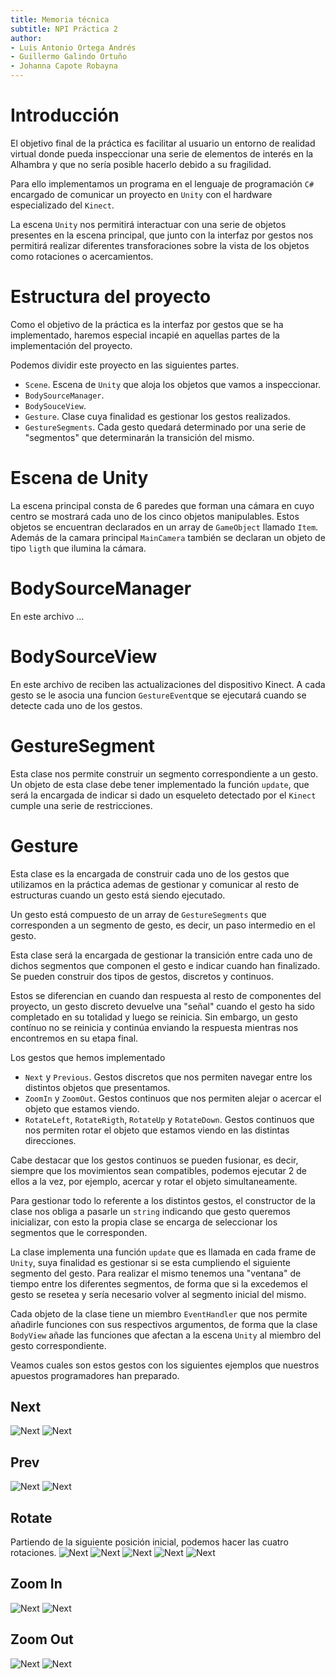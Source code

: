 ```yaml
---
title: Memoria técnica
subtitle: NPI Práctica 2
author:
- Luis Antonio Ortega Andrés
- Guillermo Galindo Ortuño
- Johanna Capote Robayna
---
```


Introducción
============

El objetivo final de la práctica es facilitar al usuario un entorno de realidad virtual donde pueda inspeccionar una serie de elementos de interés en la Alhambra y que no sería posible hacerlo debido a su fragilidad.

Para ello implementamos un programa en el lenguaje de programación `C#` encargado de comunicar un proyecto en `Unity` con el hardware especializado del `Kinect`.

La escena `Unity` nos permitirá interactuar con una serie de objetos presentes en la escena principal, que junto con la interfaz por gestos nos permitirá realizar diferentes transforaciones sobre la vista de los objetos como rotaciones o acercamientos.


Estructura del proyecto
=======================

Como el objetivo de la práctica es la interfaz por gestos que se ha implementado, haremos especial incapié en aquellas partes de la implementación del proyecto.

Podemos dividir este proyecto en las siguientes partes.


- `Scene`. Escena de `Unity` que aloja los objetos que vamos a inspeccionar.
- `BodySourceManager`.
- `BodySouceView`.
- `Gesture`. Clase cuya finalidad es gestionar los gestos realizados.
- `GestureSegments`. Cada gesto quedará determinado por una serie de "segmentos" que determinarán la transición del mismo.

Escena de Unity
===============

La escena principal consta de 6 paredes que forman una cámara en cuyo centro se mostrará cada uno de los cinco objetos manipulables. Estos objetos se encuentran declarados en un array de `GameObject` llamado `Item`. Además de la camara principal `MainCamera` también se declaran un objeto de tipo `ligth` que ilumina la cámara.

BodySourceManager
=================

En este archivo ...

BodySourceView
==============

En este archivo de reciben las actualizaciones del dispositivo Kinect. A cada gesto se le asocia una funcion `GestureEvent`que se ejecutará cuando se detecte cada uno de los gestos. 

GestureSegment 
===============

Esta clase nos permite construir un segmento correspondiente a un gesto. Un objeto de esta clase debe tener implementado la función `update`, que será la encargada de indicar si dado un esqueleto detectado por el `Kinect` cumple una serie de restricciones. 


Gesture
=======

Esta clase es la encargada de construir cada uno de los gestos que utilizamos en la práctica ademas de gestionar y comunicar al resto de estructuras cuando un gesto está siendo ejecutado.

Un gesto está compuesto de un array de `GestureSegments` que corresponden a un segmento de gesto, es decir, un paso intermedio en el gesto.

Esta clase será la encargada de gestionar la transición entre cada uno de dichos segmentos que componen el gesto e indicar cuando han finalizado. Se pueden construir dos tipos de gestos, discretos y continuos.

Estos se diferencian en cuando dan respuesta al resto de componentes del proyecto, un gesto discreto devuelve una "señal" cuando el gesto ha sido completado en su totalidad y luego se reinicia. Sin embargo, un gesto contínuo no se reinicia y continúa enviando la respuesta mientras nos encontremos en su etapa final.

Los gestos que hemos implementado
- ``Next`` y `Previous`. Gestos discretos que nos permiten navegar entre los distintos objetos que presentamos. 
- ``ZoomIn`` y ``ZoomOut``. Gestos continuos que nos permiten alejar o acercar el objeto que estamos viendo.
- ``RotateLeft``, ``RotateRigth``, ``RotateUp`` y ``RotateDown``. Gestos continuos que nos permiten rotar el objeto que estamos viendo en las distintas direcciones.

Cabe destacar que los gestos continuos se pueden fusionar, es decir, siempre que los movimientos sean compatibles, podemos ejecutar 2 de ellos a la vez, por ejemplo, acercar y rotar el objeto simultaneamente.

Para gestionar todo lo referente a los distintos gestos, el constructor de la clase nos obliga a pasarle un `string` indicando que gesto queremos inicializar, con esto la propia clase se encarga de seleccionar los segmentos que le corresponden.

La clase implementa una función `update` que es llamada en cada frame de `Unity`, suya finalidad es gestionar si se esta cumpliendo el siguiente segmento del gesto. 
Para realizar el mismo tenemos una "ventana" de tiempo entre los diferentes segmentos, de forma que si la excedemos el gesto se resetea y sería necesario volver al segmento inicial del mismo.

Cada objeto de la clase tiene un miembro `EventHandler` que nos permite añadirle funciones con sus respectivos argumentos, de forma que la clase `BodyView` añade las funciones que afectan a la escena `Unity` al miembro del gesto correspondiente.

Veamos cuales son estos gestos con los siguientes ejemplos que nuestros apuestos programadores han preparado.

## Next
![Next](next1.jpg)
![Next](next2.jpg)
 
## Prev
![Next](prev1.jpg)
![Next](prev2.jpg)
 
## Rotate
Partiendo de la siguiente posición inicial, podemos hacer las cuatro rotaciones.
![Next](guille1.jpg)
![Next](derecha.jpg)
![Next](izquierda.jpg)
![Next](arriba.jpg)
![Next](abajo.jpg)

## Zoom In
![Next](zoomin1.jpg)
![Next](zoomin2.jpg)
 
## Zoom Out
![Next](zoomout1.jpg)
![Next](zoomout2.jpg)
 

